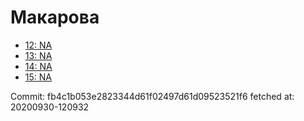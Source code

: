 # Макарова
- [12: NA](12.md)
- [13: NA](13.md)
- [14: NA](14.md)
- [15: NA](15.md)

Commit: fb4c1b053e2823344d61f02497d61d09523521f6
 fetched at: 20200930-120932
